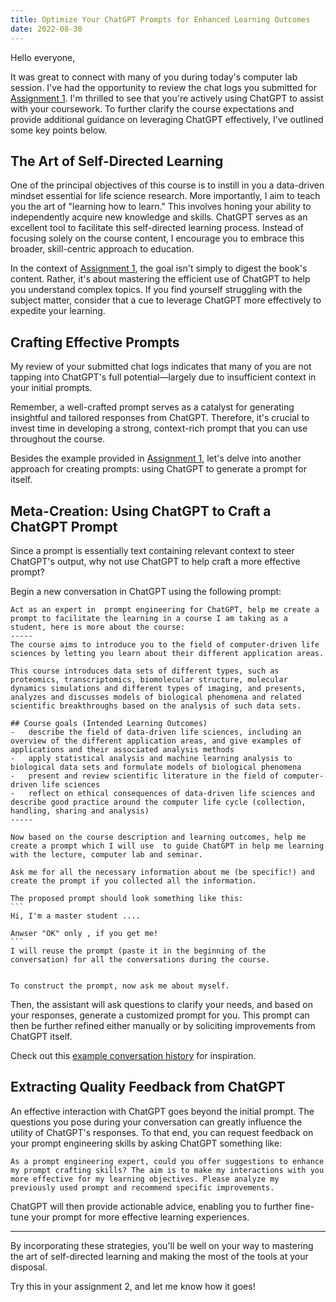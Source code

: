 ```yaml
---
title: Optimize Your ChatGPT Prompts for Enhanced Learning Outcomes
date: 2022-08-30
---
```


Hello everyone,

It was great to connect with many of you during today's computer lab session. I've had the opportunity to review the chat logs you submitted for [Assignment 1](/course/ddls-2023/module-1/assignment-1/). I'm thrilled to see that you're actively using ChatGPT to assist with your coursework. To further clarify the course expectations and provide additional guidance on leveraging ChatGPT effectively, I've outlined some key points below.

## The Art of Self-Directed Learning

One of the principal objectives of this course is to instill in you a data-driven mindset essential for life science research. More importantly, I aim to teach you the art of "learning how to learn." This involves honing your ability to independently acquire new knowledge and skills. ChatGPT serves as an excellent tool to facilitate this self-directed learning process. Instead of focusing solely on the course content, I encourage you to embrace this broader, skill-centric approach to education.

In the context of [Assignment 1](/course/ddls-2023/module-1/assignment-1/), the goal isn't simply to digest the book's content. Rather, it's about mastering the efficient use of ChatGPT to help you understand complex topics. If you find yourself struggling with the subject matter, consider that a cue to leverage ChatGPT more effectively to expedite your learning.

## Crafting Effective Prompts

My review of your submitted chat logs indicates that many of you are not tapping into ChatGPT's full potential—largely due to insufficient context in your initial prompts.

Remember, a well-crafted prompt serves as a catalyst for generating insightful and tailored responses from ChatGPT. Therefore, it's crucial to invest time in developing a strong, context-rich prompt that you can use throughout the course.

Besides the example provided in [Assignment 1](/course/ddls-2023/module-1/assignment-1/), let's delve into another approach for creating prompts: using ChatGPT to generate a prompt for itself.

## Meta-Creation: Using ChatGPT to Craft a ChatGPT Prompt

Since a prompt is essentially text containing relevant context to steer ChatGPT's output, why not use ChatGPT to help craft a more effective prompt? 

Begin a new conversation in ChatGPT using the following prompt:
````
Act as an expert in  prompt engineering for ChatGPT, help me create a prompt to facilitate the learning in a course I am taking as a student, here is more about the course:
-----
The course aims to introduce you to the field of computer-driven life sciences by letting you learn about their different application areas.

This course introduces data sets of different types, such as proteomics, transcriptomics, biomolecular structure, molecular dynamics simulations and different types of imaging, and presents, analyzes and discusses models of biological phenomena and related scientific breakthroughs based on the analysis of such data sets.

## Course goals (Intended Learning Outcomes)
-   describe the field of data-driven life sciences, including an overview of the different application areas, and give examples of applications and their associated analysis methods
-   apply statistical analysis and machine learning analysis to biological data sets and formulate models of biological phenomena
-   present and review scientific literature in the field of computer-driven life sciences
-   reflect on ethical consequences of data-driven life sciences and describe good practice around the computer life cycle (collection, handling, sharing and analysis)
-----

Now based on the course description and learning outcomes, help me create a prompt which I will use  to guide ChatGPT in help me learning with the lecture, computer lab and seminar. 

Ask me for all the necessary information about me (be specific!) and create the prompt if you collected all the information. 

The proposed prompt should look something like this:
```
Hi, I'm a master student ....

Anwser "OK" only , if you get me!
``` 
I will reuse the prompt (paste it in the beginning of the conversation) for all the conversations during the course.


To construct the prompt, now ask me about myself.
````

Then, the assistant will ask questions to clarify your needs, and based on your responses, generate a customized prompt for you. This prompt can then be further refined either manually or by soliciting improvements from ChatGPT itself.

Check out this [example conversation history](https://chat.openai.com/share/ceb732ed-2c57-429d-bea2-90af4b682cd6) for inspiration.

## Extracting Quality Feedback from ChatGPT

An effective interaction with ChatGPT goes beyond the initial prompt. The questions you pose during your conversation can greatly influence the utility of ChatGPT's responses. To that end, you can request feedback on your prompt engineering skills by asking ChatGPT something like:

``` 
As a prompt engineering expert, could you offer suggestions to enhance my prompt crafting skills? The aim is to make my interactions with you more effective for my learning objectives. Please analyze my previously used prompt and recommend specific improvements.
```

ChatGPT will then provide actionable advice, enabling you to further fine-tune your prompt for more effective learning experiences.

---

By incorporating these strategies, you'll be well on your way to mastering the art of self-directed learning and making the most of the tools at your disposal.

Try this in your assignment 2, and let me know how it goes!